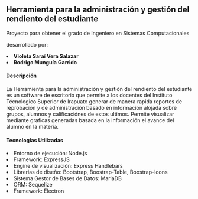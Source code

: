 <h2> Herramienta para la administración y gestión del rendiento del estudiante </h2>
Proyecto para obtener el grado de Ingeniero en Sistemas Computacionales
<p>
desarrollado por:
</p>
<p>
<li>
 <strong>Violeta Saraí Vera Salazar</strong>
</li>
<li>
<strong>Rodrigo Munguía Garrido</strong>
</li>
</p>
<h4> Descripción </h4>
<p>
La Herramienta para la administración y gestión del rendiento del estudiante es un software de escritorio que permite 
a los docentes del Instituto Técnologico Superior de Irapuato generar de manera rapida reportes de reprobación y de administración
basado en información alojada sobre grupos, alumnos y calificaciónes de estos ultimos.
Permite visualizar mediante graficas generadas basada en la información el avance del alumno en la materia.
</p>

<h4> Tecnologías Utilizadas </h4>
<p>
<li>Entorno de ejecución: Node.js</li>
<li>Framework: ExpressJS</li>
<li>Engine de visualización: Express Handlebars</li>
<li>Librerias de diseño: Bootstrap, Boostrap-Table, Boostrap-Icons</li>
<li>Sistema Gestor de Bases de Datos: MariaDB</li>
<li>ORM: Sequelize</li>
<li>Framework: Electron</li>

</p>
